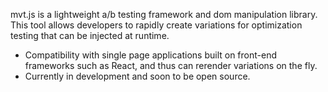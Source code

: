 mvt.js is a lightweight a/b testing framework and dom manipulation library. This tool allows developers to rapidly create variations for optimization testing that can be injected at runtime. 

- Compatibility with single page applications built on front-end frameworks such as React, and thus can rerender variations on the fly.
- Currently in development and soon to be open source.